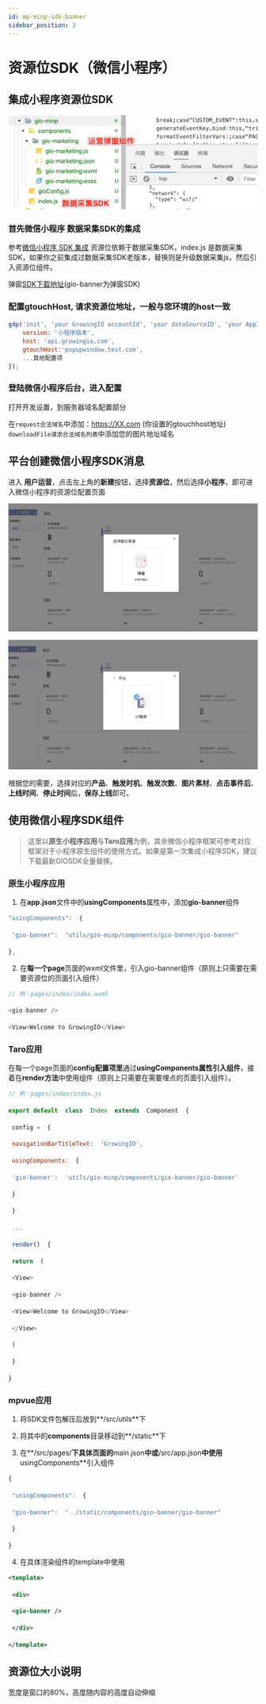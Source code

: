 ```yaml
---
id: mp-minp-sdk-banner
sidebar_position: 3
---
```


# 资源位SDK（微信小程序）

## 集成小程序资源位SDK[](#yi-ji-cheng-xiao-cheng-xu-banner-sdk-zui-di-ban-ben-0-5)

![](/img/assets-M2qbZInaXgdm8kkNosp-MDnWiE5j6cXk-SjElDb-MDnX85qKCFtyaGxsu0Eimage.png)


### 首先微信小程序 数据采集SDK的集成[](#1-shou-xian-wei-xin-xiao-cheng-xu-shu-ju-cai-ji-sdk-de-ji-cheng)

参考[微信小程序 SDK 集成](https://growingio.github.io/growingio-sdk-docs/docs/miniprogram/3.3/integration/wx) 资源位依赖于数据采集SDK，index.js 是数据采集SDK，如果你之前集成过数据采集SDK老版本，替换则是升级数据采集js，然后引入资源位组件。

弹窗[SDK下载地址](https://assets.giocdn.com/sdk/cdp/3.0/gio-minp.zip)(gio-banner为弹窗SDK)

### 配置gtouchHost, 请求资源位地址，一般与您环境的host一致[](#2-pei-zhi-gtouchhost-qing-qiu-banner-di-zhi-yi-ban-yu-nin-huan-jing-de-host-yi-zhi)

```js
gdp('init', 'your GrowingIO accountId', 'your dataSourceID', 'your AppId', {
    version: '小程序版本',
    host: 'api.growingio.com',
    gtouchHost:'popupwindow.test.com',
    ...其他配置项
});
```


### 登陆微信小程序后台，进入配置[](#3-deng-lu-wei-xin-xiao-cheng-xu-hou-tai-jin-ru-pei-zhi)

打开开发设置，到服务器域名配置部分

在`request合法域名`中添加：https://XX.com (你设置的gtouchhost地址) `downloadFile请求合法域名列表`中添加您的图片地址域名


## 平台创建微信小程序SDK消息[](#er-ping-tai-chuang-jian-wei-xin-xiao-cheng-xu-sdk-xiao-xi)

进入  **用户运营**，点击左上角的**新建**按钮，选择**资源位**，然后选择**小程序**，即可进入微信小程序的资源位配置页面

![](/img/assets-M2qbZInaXgdm8kkNosp-MC5ESYD_de7WR234LbA-MC5EvZw5tc81JPFySX7image.png)

![](/img/assets-M2qbZInaXgdm8kkNosp-MC5ESYD_de7WR234LbA-MC5EzuBl94AXegl_1g8image.png)

根据您的需要，选择对应的**产品**、**触发时机**、**触发次数**、**图片素材**、**点击事件后**、**上线时间**、**停止时间**后，**保存上线**即可。


## 使用微信小程序SDK组件[](#san-shi-yong-wei-xin-xiao-cheng-xu-sdk-zu-jian)

> 这里以**原生小程序应用**与**Taro应用**为例，其余微信小程序框架可参考对应框架对于小程序原生组件的使用方式。如果是第一次集成小程序SDK，建议下载最新GIOSDK全量替换。


### 原生小程序应用[](#31-yuan-sheng-xiao-cheng-xu-ying-yong)

1. 在**app.json**文件中的**usingComponents**属性中，添加**gio-banner**组件

```js
"usingComponents":  {

 "gio-banner":  "utils/gio-minp/components/gio-banner/gio-banner"

},
```

2. 在**每一个page**页面的wxml文件里，引入gio-banner组件（原则上只需要在需要资源位的页面引入组件）

```js
// 例：pages/index/index.wxml

<gio-banner />

<View>Welcome to GrowingIO</View>
```


### Taro应用[](#32-taro-ying-yong)

在每一个page页面的**config配置项里**通过**usingComponents属性引入组件**，接着在**render方法**中使用组件（原则上只需要在需要埋点的页面引入组件）。

```js
// 例：pages/index/index.js

export default  class  Index  extends  Component  {

 config =  {

 navigationBarTitleText:  'GrowingIO',

 usingComponents:  {

 'gio-banner':  'utils/gio-minp/components/gio-banner/gio-banner'

 }

 }

 ...

 render()  {

 return  (

 <View>

 <gio-banner />

 <View>Welcome to GrowingIO</View>

 </View>

 )

 }

}
```


### mpvue应用[](#33-mpvue-ying-yong)

1.  将SDK文件包解压后放到**/src/utils**下
    
2.  将其中的**components**目录移动到**/static**下
    
3.  在**/src/pages/**下具体页面的**main.json**中或**/src/app.json**中使用**usingComponents**引入组件
    
```js
{

 "usingComponents":  {

 "gio-banner":  "../static/components/gio-banner/gio-banner"

 }

}
```

4. 在具体渲染组件的template中使用

```xml
<template>

 <div>

 <gio-banner />

 </div>

</template>
```


## 资源位大小说明[](#banner-da-xiao-shuo-ming)

宽度是窗口的80%，高度随内容的高度自动伸缩

